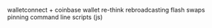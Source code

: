 walletconnect + coinbase wallet
re-think rebroadcasting
flash swaps
pinning
command line scripts (js)
